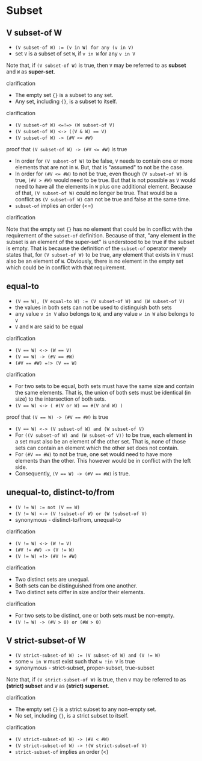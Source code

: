 
<!-- ======================================================================= -->
# Subset

<!-- ======================================================================= -->
## V subset-of W

* `(V subset-of W) := (v in W) for any (v in V)`
* set `V` is a subset of set `W`, if `v in W` for any `v in V`

Note that, if `(V subset-of W)` is true,
then `V` may be referred to as **subset**
and `W` as **super-set**.

clarification

* The empty set `{}` is a subset to any set.
* Any set, including `{}`, is a subset to itself.

clarification

* `(V subset-of W) <=!=> (W subset-of V)`
* `(V subset-of W) <-> ((V & W) == V)`
* `(V subset-of W) -> (#V <= #W)`

proof that `(V subset-of W) -> (#V <= #W)` is true

* In order for `(V subset-of W)` to be false, `V` needs to contain one or more
  elements that are not in `W`. But, that is "assumed" to not be the case.
* In order for `(#V <= #W)` to not be true, even though `(V subset-of W)` is
  true, `(#V > #W)` would need to be true. But that is not possible as `V`
  would need to have all the elements in `W` plus one additional element.
  Because of that, `(V subset-of W)` could no longer be true. That would be a
  conflict as `(V subset-of W)` can not be true and false at the same time.
* `subset-of` implies an order (<=)

clarification

Note that the empty set `{}` has no element that could be in conflict with the
requirement of the `subset-of` definition. Because of that, "any element in the
subset is an element of the super-set" is understood to be true if the subset
is empty. That is because the definition of the `subset-of` operator merely
states that, for `(V subset-of W)` to be true, any element that exists in `V`
must also be an element of `W`. Obviously, there is no element in the empty
set which could be in conflict with that requirement.

<!-- ======================================================================= -->
## equal-to

* `(V == W), (V equal-to W) := (V subset-of W) and (W subset-of V)`
* the values in both sets can not be used to distinguish both sets
* any value `v in V` also belongs to `W`, and
  any value `w in W` also belongs to `V`
* `V` and `W` are said to be equal

clarification

* `(V == W) <-> (W == V)`
* `(V == W) -> (#V == #W)`
* `(#V == #W) =!> (V == W)`

clarification

* For two sets to be equal, both sets must have the same size and contain the
  same elements. That is, the union of both sets must be identical (in size)
  to the intersection of both sets.
* `(V == W) <-> ( #(V or W) == #(V and W) )`

proof that `(V == W) -> (#V == #W)` is true

* `(V == W) <-> (V subset-of W) and (W subset-of V)`
* For `((V subset-of W) and (W subset-of V))` to be true, each element in
  a set must also be an element of the other set. That is, none of those
  sets can contain an element which the other set does not contain.
* For `(#V == #W)` to not be true, one set would need to have more elements
  than the other. This however would be in conflict with the left side.
* Consequently, `(V == W) -> (#V == #W)` is true.

<!-- ======================================================================= -->
## unequal-to, distinct-to/from

* `(V != W) := not (V == W)`
* `(V != W) <-> (V !subset-of W) or (W !subset-of V)`
* synonymous - distinct-to/from, unequal-to

clarification

* `(V != W) <-> (W != V)`
* `(#V != #W) -> (V != W)`
* `(V != W) =!> (#V != #W)`

clarification

* Two distinct sets are unequal.
* Both sets can be distinguished from one another.
* Two distinct sets differ in size and/or their elements.

clarification

* For two sets to be distinct, one or both sets must be non-empty.
* `(V != W) -> (#V > 0) or (#W > 0)`

<!-- ======================================================================= -->
## V strict-subset-of W

* `(V strict-subset-of W) := (V subset-of W) and (V != W)`
* some `w in W` must exist such that `w !in V` is true
* synonymous - strict-subset, proper-subset, true-subset

Note that, if `(V strict-subset-of W)` is true,
then `V` may be referred to as **(strict) subset**
and `W` as **(strict) superset**.

clarification

* The empty set `{}` is a strict subset to any non-empty set.
* No set, including `{}`, is a strict subset to itself.

clarification

* `(V strict-subset-of W) -> (#V < #W)`
* `(V strict-subset-of W) -> !(W strict-subset-of V)`
* `strict-subset-of` implies an order (<)
